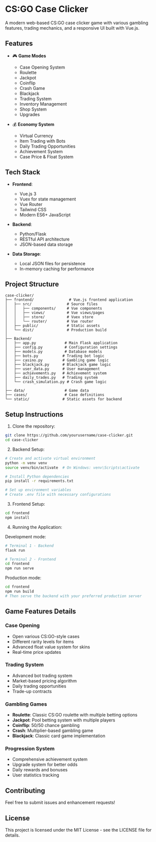 # CS:GO Case Clicker

A modern web-based CS:GO case clicker game with various gambling features, trading mechanics, and a responsive UI built with Vue.js.

## Features

- 🎮 **Game Modes**
  - Case Opening System
  - Roulette
  - Jackpot
  - Coinflip
  - Crash Game
  - Blackjack
  - Trading System
  - Inventory Management
  - Shop System
  - Upgrades

- 💰 **Economy System**
  - Virtual Currency
  - Item Trading with Bots
  - Daily Trading Opportunities
  - Achievement System
  - Case Price & Float System

## Tech Stack

- **Frontend**:
  - Vue.js 3
  - Vuex for state management
  - Vue Router
  - Tailwind CSS
  - Modern ES6+ JavaScript

- **Backend**:
  - Python/Flask
  - RESTful API architecture
  - JSON-based data storage

- **Data Storage**:
  - Local JSON files for persistence
  - In-memory caching for performance

## Project Structure

```
case-clicker/
├── frontend/                # Vue.js frontend application
│   ├── src/                # Source files
│   │   ├── components/     # Vue components
│   │   ├── views/          # Vue views/pages
│   │   ├── store/          # Vuex store
│   │   └── router/         # Vue router
│   ├── public/             # Static assets
│   └── dist/               # Production build
│
├── Backend/
│   ├── app.py             # Main Flask application
│   ├── config.py          # Configuration settings
│   ├── models.py          # Database models
│   ├── bots.py           # Trading bot logic
│   ├── casino.py         # Gambling game logic
│   ├── blackjack.py      # Blackjack game logic
│   ├── user_data.py      # User management
│   ├── achievements.py   # Achievement system
│   ├── daily_trades.py   # Trading system
│   └── crash_simulation.py # Crash game logic
│
├── data/                  # Game data
├── cases/                 # Case definitions
└── static/               # Static assets for backend
```

## Setup Instructions

1. Clone the repository:
```bash
git clone https://github.com/yourusername/case-clicker.git
cd case-clicker
```

2. Backend Setup:
```bash
# Create and activate virtual environment
python -m venv venv
source venv/bin/activate  # On Windows: venv\Scripts\activate

# Install Python dependencies
pip install -r requirements.txt

# Set up environment variables
# Create .env file with necessary configurations
```

3. Frontend Setup:
```bash
cd frontend
npm install
```

4. Running the Application:

Development mode:
```bash
# Terminal 1 - Backend
flask run

# Terminal 2 - Frontend
cd frontend
npm run serve
```

Production mode:
```bash
cd frontend
npm run build
# Then serve the backend with your preferred production server
```

## Game Features Details

### Case Opening
- Open various CS:GO-style cases
- Different rarity levels for items
- Advanced float value system for skins
- Real-time price updates

### Trading System
- Advanced bot trading system
- Market-based pricing algorithm
- Daily trading opportunities
- Trade-up contracts

### Gambling Games
- **Roulette**: Classic CS:GO roulette with multiple betting options
- **Jackpot**: Pool betting system with multiple players
- **Coinflip**: 50/50 chance gambling
- **Crash**: Multiplier-based gambling game
- **Blackjack**: Classic card game implementation

### Progression System
- Comprehensive achievement system
- Upgrade system for better odds
- Daily rewards and bonuses
- User statistics tracking

## Contributing

Feel free to submit issues and enhancement requests!

## License

This project is licensed under the MIT License - see the LICENSE file for details.